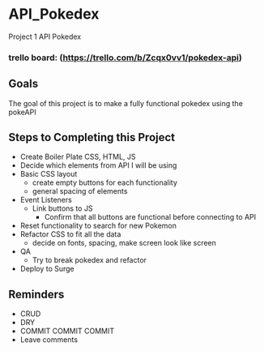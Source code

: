 # API_Pokedex
Project 1 API Pokedex
### trello board: (https://trello.com/b/Zcqx0vv1/pokedex-api)

## Goals
The goal of this project is to make a fully functional pokedex using the pokeAPI 

## Steps to Completing this Project
- Create Boiler Plate CSS, HTML, JS
- Decide which elements from API I will be using
- Basic CSS layout
  - create empty buttons for each functionality
  - general spacing of elements
- Event Listeners
  - Link buttons to JS
    - Confirm that all buttons are functional before connecting to API
- Reset functionality to search for new Pokemon
- Refactor CSS to fit all the data
  - decide on fonts, spacing, make screen look like screen 
- QA
  - Try to break pokedex and refactor
- Deploy to Surge

## Reminders
- CRUD
- DRY
- COMMIT COMMIT COMMIT
- Leave comments

